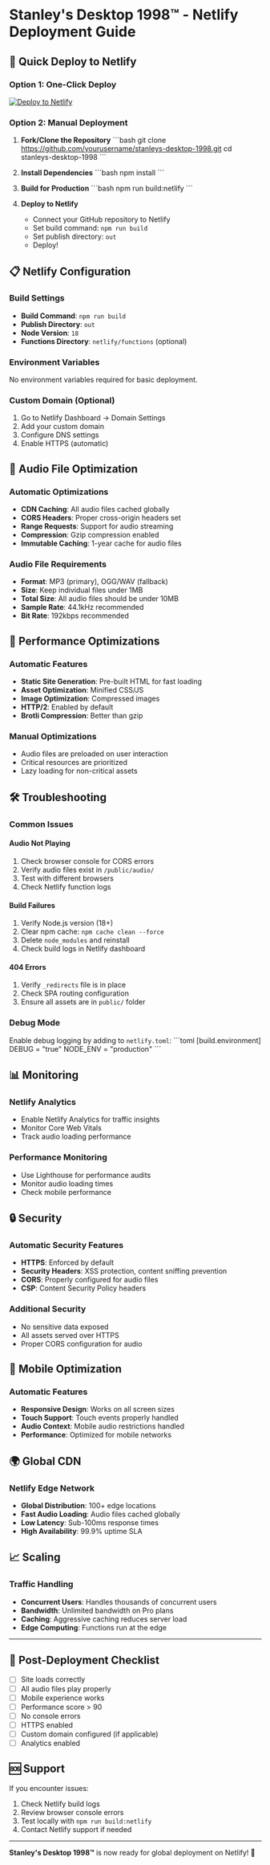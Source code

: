 # Stanley's Desktop 1998™ - Netlify Deployment Guide

## 🚀 Quick Deploy to Netlify

### Option 1: One-Click Deploy
[![Deploy to Netlify](https://www.netlify.com/img/deploy/button.svg)](https://app.netlify.com/start/deploy?repository=https://github.com/yourusername/stanleys-desktop-1998)

### Option 2: Manual Deployment

1. **Fork/Clone the Repository**
   \`\`\`bash
   git clone https://github.com/yourusername/stanleys-desktop-1998.git
   cd stanleys-desktop-1998
   \`\`\`

2. **Install Dependencies**
   \`\`\`bash
   npm install
   \`\`\`

3. **Build for Production**
   \`\`\`bash
   npm run build:netlify
   \`\`\`

4. **Deploy to Netlify**
   - Connect your GitHub repository to Netlify
   - Set build command: `npm run build`
   - Set publish directory: `out`
   - Deploy!

## 📋 Netlify Configuration

### Build Settings
- **Build Command**: `npm run build`
- **Publish Directory**: `out`
- **Node Version**: `18`
- **Functions Directory**: `netlify/functions` (optional)

### Environment Variables
No environment variables required for basic deployment.

### Custom Domain (Optional)
1. Go to Netlify Dashboard → Domain Settings
2. Add your custom domain
3. Configure DNS settings
4. Enable HTTPS (automatic)

## 🎵 Audio File Optimization

### Automatic Optimizations
- **CDN Caching**: All audio files cached globally
- **CORS Headers**: Proper cross-origin headers set
- **Range Requests**: Support for audio streaming
- **Compression**: Gzip compression enabled
- **Immutable Caching**: 1-year cache for audio files

### Audio File Requirements
- **Format**: MP3 (primary), OGG/WAV (fallback)
- **Size**: Keep individual files under 1MB
- **Total Size**: All audio files should be under 10MB
- **Sample Rate**: 44.1kHz recommended
- **Bit Rate**: 192kbps recommended

## 🔧 Performance Optimizations

### Automatic Features
- **Static Site Generation**: Pre-built HTML for fast loading
- **Asset Optimization**: Minified CSS/JS
- **Image Optimization**: Compressed images
- **HTTP/2**: Enabled by default
- **Brotli Compression**: Better than gzip

### Manual Optimizations
- Audio files are preloaded on user interaction
- Critical resources are prioritized
- Lazy loading for non-critical assets

## 🛠️ Troubleshooting

### Common Issues

#### Audio Not Playing
1. Check browser console for CORS errors
2. Verify audio files exist in `/public/audio/`
3. Test with different browsers
4. Check Netlify function logs

#### Build Failures
1. Verify Node.js version (18+)
2. Clear npm cache: `npm cache clean --force`
3. Delete `node_modules` and reinstall
4. Check build logs in Netlify dashboard

#### 404 Errors
1. Verify `_redirects` file is in place
2. Check SPA routing configuration
3. Ensure all assets are in `public/` folder

### Debug Mode
Enable debug logging by adding to `netlify.toml`:
\`\`\`toml
[build.environment]
  DEBUG = "true"
  NODE_ENV = "production"
\`\`\`

## 📊 Monitoring

### Netlify Analytics
- Enable Netlify Analytics for traffic insights
- Monitor Core Web Vitals
- Track audio loading performance

### Performance Monitoring
- Use Lighthouse for performance audits
- Monitor audio loading times
- Check mobile performance

## 🔒 Security

### Automatic Security Features
- **HTTPS**: Enforced by default
- **Security Headers**: XSS protection, content sniffing prevention
- **CORS**: Properly configured for audio files
- **CSP**: Content Security Policy headers

### Additional Security
- No sensitive data exposed
- All assets served over HTTPS
- Proper CORS configuration for audio

## 📱 Mobile Optimization

### Automatic Features
- **Responsive Design**: Works on all screen sizes
- **Touch Support**: Touch events properly handled
- **Audio Context**: Mobile audio restrictions handled
- **Performance**: Optimized for mobile networks

## 🌍 Global CDN

### Netlify Edge Network
- **Global Distribution**: 100+ edge locations
- **Fast Audio Loading**: Audio files cached globally
- **Low Latency**: Sub-100ms response times
- **High Availability**: 99.9% uptime SLA

## 📈 Scaling

### Traffic Handling
- **Concurrent Users**: Handles thousands of concurrent users
- **Bandwidth**: Unlimited bandwidth on Pro plans
- **Caching**: Aggressive caching reduces server load
- **Edge Computing**: Functions run at the edge

---

## 🎯 Post-Deployment Checklist

- [ ] Site loads correctly
- [ ] All audio files play properly
- [ ] Mobile experience works
- [ ] Performance score > 90
- [ ] No console errors
- [ ] HTTPS enabled
- [ ] Custom domain configured (if applicable)
- [ ] Analytics enabled

## 🆘 Support

If you encounter issues:
1. Check Netlify build logs
2. Review browser console errors
3. Test locally with `npm run build:netlify`
4. Contact Netlify support if needed

---

**Stanley's Desktop 1998™** is now ready for global deployment on Netlify! 🚀
